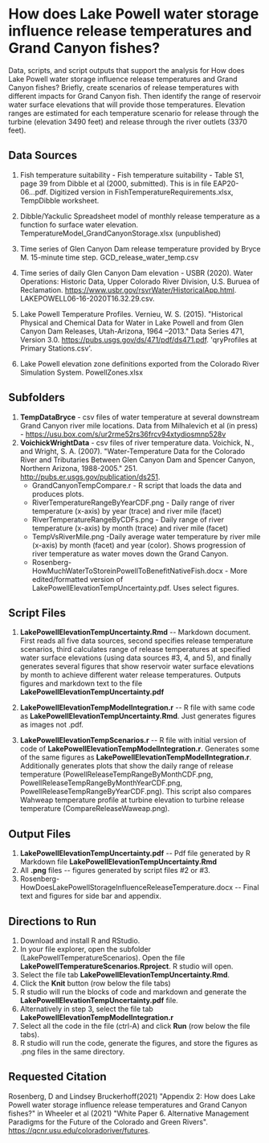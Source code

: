 # How does Lake Powell water storage influence release temperatures and Grand Canyon fishes?

Data, scripts, and script outputs that support the analysis for How does Lake Powell water storage influence release temperatures and Grand Canyon fishes?
Briefly, create scenarios of release temperatures with different impacts for Grand Canyon fish. Then identify the range of reservoir water surface elevations that will provide those temperatures.
Elevation ranges are estimated for each temperature scenario for release through the turbine (elevation 3490 feet) and release through the river outlets (3370 feet).

## Data Sources
1. Fish temperature suitability - Fish temperature suitability - Table S1, page 39 from Dibble et al (2000, submitted). This is in file EAP20-06...pdf. Digitized version in FishTemperatureRequirements.xlsx, TempDibble worksheet.

2. Dibble/Yackulic Spreadsheet model of monthly release temperature as a function fo surface water elevation. TemperatureModel_GrandCanyonStorage.xlsx (unpublished)

3. Time series of Glen Canyon Dam release temperature provided by Bryce M. 15-minute time step. GCD_release_water_temp.csv

4. Time series of daily Glen Canyon Dam elevation - USBR (2020). Water Operations: Historic Data, Upper Colorado River Division, U.S. Buruea of Reclamation. https://www.usbr.gov/rsvrWater/HistoricalApp.html. LAKEPOWELL06-16-2020T16.32.29.csv.

5. Lake Powell Temperature Profiles. Vernieu, W. S. (2015). "Historical Physical and Chemical Data for Water in Lake Powell and from Glen Canyon Dam Releases, Utah-Arizona, 1964 –2013." Data Series 471, Version 3.0. https://pubs.usgs.gov/ds/471/pdf/ds471.pdf. 'qryProfiles at Primary Stations.csv'.

6. Lake Powell elevation zone definitions exported from the Colorado River Simulation System. PowellZones.xlsx

## Subfolders
1. **TempDataBryce** - csv files of water temperature at several downstream Grand Canyon river mile locations. Data from Milhalevich et al (in press) - https://usu.box.com/s/ur2rme52rs36frcv94xtydiosmnp528v 
2. **VoichickWrightData** - csv files of river temperature data. Voichick, N., and Wright, S. A. (2007). "Water-Temperature Data for the Colorado River and Tributaries Between Glen Canyon Dam and Spencer Canyon, Northern Arizona, 1988-2005." 251. http://pubs.er.usgs.gov/publication/ds251. 
   + GrandCanyonTempCompare.r - R script that loads the data and produces plots.
   + RiverTemperatureRangeByYearCDF.png - Daily range of river temperature (x-axis) by year (trace) and river mile (facet)
   + RiverTemperatureRangeByCDFs.png - Daily range of river temperature (x-axis) by month (trace) and river mile (facet)
   + TempVsRiverMile.png -Daily average water temperature by river mile (x-axis) by month (facet) and year (color). Shows progression of river temperature as water moves down the Grand Canyon.
   + Rosenberg-HowMuchWaterToStoreinPowellToBenefitNativeFish.docx - More edited/formatted version of LakePowellElevationTempUncertainty.pdf. Uses select figures.

## Script Files
1. **LakePowellElevationTempUncertainty.Rmd** -- Markdown document. First reads all five data sources, second specifies release temperature scenarios, third calculates range of release temperatures at specified water surface elevations (using data sources #3, 4, and 5), and finally generates several figures that show 
 reservoir water surface elevations by month to achieve different water release temperatures. Outputs figures and markdown text to the file **LakePowellElevationTempUncertainty.pdf**
 
2. **LakePowellElevationTempModelIntegration.r** -- R file with same code as **LakePowellElevationTempUncertainty.Rmd**. Just generates figures as images not .pdf.

3. **LakePowellElevationTempScenarios.r** -- R file with initial version of code of **LakePowellElevationTempModelIntegration.r**. Generates some of the same figures as **LakePowellElevationTempModelIntegration.r**.
Additionally generates plots that show the daily range of release temperature (PowellReleaseTempRangeByMonthCDF.png, PowellReleaseTempRangeByMonthYearCDF.png, PowellReleaseTempRangeByYearCDF.png). This script also compares Wahweap temperature profile at turbine elevation to turbine release temperature (CompareReleaseWaweap.png). 


## Output Files
1. **LakePowellElevationTempUncertainty.pdf** -- Pdf file generated by R Markdown file **LakePowellElevationTempUncertainty.Rmd**
2. All **.png** files -- figures generated by script files #2 or #3.
3. Rosenberg-HowDoesLakePowellStorageInfluenceReleaseTemperature.docx -- Final text and figures for side bar and appendix.

## Directions to Run
1. Download and install R and RStudio.
2. In your file explorer, open the subfolder (LakePowellTemperatureScenarios). Open the file **LakePowellTemperatureScenarios.Rproject**. R studio will open.
3. Select the file tab **LakePowellElevationTempUncertainty.Rmd**.
4. Click the **Knit** button (row below the file tabs)
5. R studio will run the blocks of code and markdown and generate the **LakePowellElevationTempUncertainty.pdf** file.
6. Alternatively in step 3, select the file tab **LakePowellElevationTempModelIntegration.r**
7. Select all the code in the file (ctrl-A) and click **Run** (row below the file tabs).
8. R studio will run the code, generate the figures, and store the figures as .png files in the same directory. 

## Requested Citation
Rosenberg, D and Lindsey Bruckerhoff(2021) "Appendix 2: How does Lake Powell water storage influence release temperatures and Grand Canyon fishes?" in Wheeler et al (2021) "White Paper 6. Alternative Management Paradigms for the Future of the Colorado and Green Rivers". https://qcnr.usu.edu/coloradoriver/futures.
